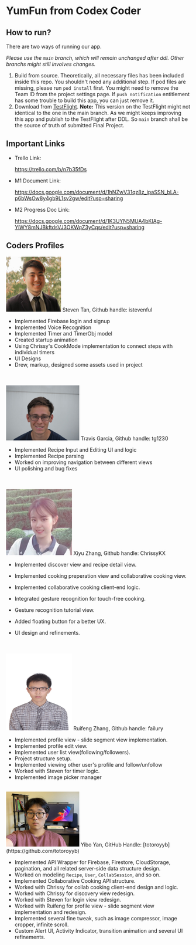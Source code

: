 # YumFun from Codex Coder
## How to run?
There are two ways of running our app.

*Please use the `main` branch, which will remain unchanged after ddl. Other branchs might still involves changes.*

1. Build from source. Theoretically, all necessary files has been included inside this repo. You shouldn't need any additional step. If pod files are missing, please run `pod install` first. You might need to remove the Team ID from the project settings page. If `push notification` entitlement has some trouble to build this app, you can just remove it.
2. Download from [TestFlight](https://testflight.apple.com/join/yrtyPOHQ). **Note:** This version on the TestFlight might not identical to the one in the main branch. As we might keeps improving this app and publish to the TestFlight after DDL. So `main` branch shall be the source of truth of submitted Final Project.


## Important Links

- Trello Link: 

  https://trello.com/b/n7b35fDs
  
- M1 Document Link: 

  https://docs.google.com/document/d/1hNZwV31qz8z_ipaSSN_bLA-p6bWsOw8y4gb9L1sv2gw/edit?usp=sharing
  
- M2 Progress Doc Link:

  https://docs.google.com/document/d/1K3UYN5MUA4bKIAg-YiWY8mNJBkftdsVJ3OKWqZ3yCqs/edit?usp=sharing


## Coders Profiles

<img src="Coders' Profiles/Steven.jpg" height="150" width="150">
Steven Tan, Github handle: istevenful

- Implemented Firebase login and signup
- Implemented Voice Recognition
- Implemented Timer and TimerObj model
- Created startup animation
- Using Chrissy's CookMode implementation to connect steps with individual timers
- UI Designs
- Drew, markup, designed some assets used in project

<br/><br/>
<img src="Coders' Profiles/Travis.jpg" height="150" width="200">
Travis Garcia, Github handle: tg1230

- Implemented Recipe Input and Editing UI and logic
- Implemented Recipe parsing
- Worked on improving navigation between different views
- UI polishing and bug fixes

<br/><br/>
<img src="Coders' Profiles/Chrissy.JPG" height="180" width="180">
Xiyu Zhang, Github handle: ChrissyKX

- Implemented discover view and recipe detail view. 
- Implemented cooking preperation view and collaborative cooking view.
- Implemented collaborative cooking client-end logic.
- Integrated gesture recognition for touch-free cooking.

- Gesture recognition tutorial view.

- Added floating button for a better UX.
- UI design and refinements.

<br/><br/>
<img src="Coders' Profiles/Jack.JPG" height="210" width="180">
Ruifeng Zhang, Github handle: failury
- Implemented profile view - slide segment view implementation.
- Implemented profile edit view.
 - Implemented user list view(following/followers).
- Project structure setup.
- Implemented viewing other user's profile and follow/unfollow
- Worked with Steven for timer logic.
- Implemented image picker manager 
<br/><br/>
<img src="Coders' Profiles/Yibo.jpg" height="150" width="200">
Yibo Yan, GitHub Handle: [totoroyyb](https://github.com/totoroyyb)

- Implemented API Wrapper for Firebase, Firestore, CloudStorage, pagination, and all related server-side data structure design.
- Worked on modeling `Recipe`, `User`, `CollabSession`, and so on.
- Implemented Collaborative Cooking API structure.
- Worked with Chrissy for collab cooking client-end design and logic.
- Worked with Chrissy for discovery view redesign.
- Worked with Steven for login view redesign.
- Worked with Ruifeng for profile view - slide segment view implementation and redesign.
- Implemented several fine tweak, such as image compressor, image cropper, infinite scroll.
- Custom Alert UI, Activity Indicator, transition animation and several UI refinements.
